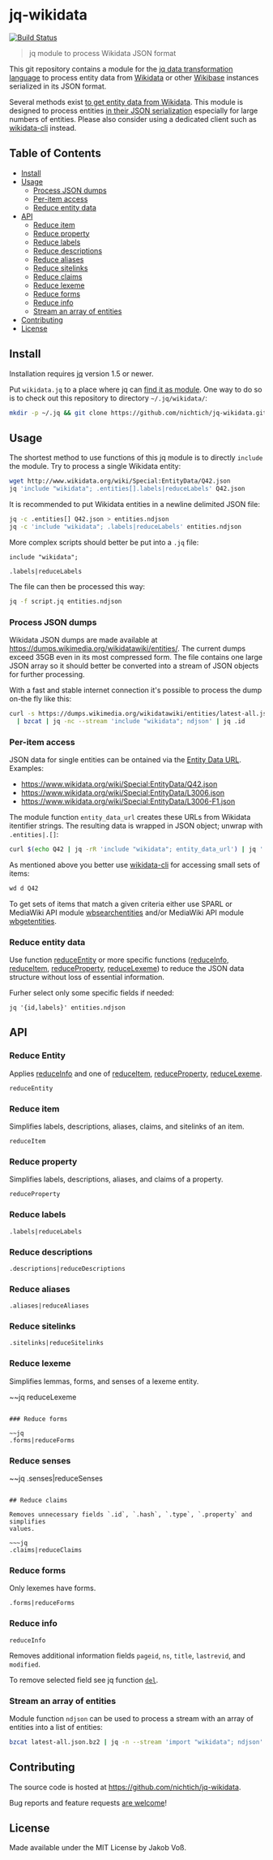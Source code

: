 # jq-wikidata

[![Build Status](https://travis-ci.org/nichtich/jq-wikidata.svg?branch=master)](https://travis-ci.org/nichtich/jq-wikidata)

> jq module to process Wikidata JSON format

This git repository contains a module for the [jq data transformation language](https://stedolan.github.io/jq/) to process entity data from [Wikidata](https://www.wikidata.org) or other [Wikibase](http://wikiba.se/) instances serialized in its JSON format.

Several methods exist [to get entity data from Wikidata](https://www.wikidata.org/wiki/Wikidata:Data_access).
This module is designed to process entities [in their JSON serialization](https://www.mediawiki.org/wiki/Wikibase/DataModel/JSON)
especially for large numbers of entities.  Please also consider using a dedicated client such as
[wikidata-cli] instead.

[wikidata-cli]: https://www.npmjs.com/package/wikidata-cli

## Table of Contents

* [Install](#install)
* [Usage](#usage)
  * [Process JSON dumps](#process-json-dumps)
  * [Per-item access](#per-item-access)
  * [Reduce entity data](#reduce-entity-data)
* [API](#api)
  * [Reduce item](#reduce-item)
  * [Reduce property](#reduce-property)
  * [Reduce labels](#reduce-labels)
  * [Reduce descriptions](#reduce-descriptions)
  * [Reduce aliases](#reduce-aliases)
  * [Reduce sitelinks ](#reduce-sitelinks)
  * [Reduce claims](#reduce-claims)
  * [Reduce lexeme](#reduce-lexeme)
  * [Reduce forms](#reduce-forms)
  * [Reduce info](#reduce-info)
  * [Stream an array of entities](#stream-an-array-of-entities)
* [Contributing](#contributing)
* [License](#license)

## Install

Installation requires [jq](https://stedolan.github.io/jq/) version 1.5 or newer.

Put `wikidata.jq` to a place where jq can [find it as module](https://stedolan.github.io/jq/manual/#Modules).
One way to do so is to check out this repository to directory `~/.jq/wikidata/`:

~~~sh
mkdir -p ~/.jq && git clone https://github.com/nichtich/jq-wikidata.git ~/.jq/wikidata
~~~

## Usage

The shortest method to use functions of this jq module is to directly `include` the module. Try to process a single Wikidata entity:

~~~sh
wget http://www.wikidata.org/wiki/Special:EntityData/Q42.json
jq 'include "wikidata"; .entities[].labels|reduceLabels' Q42.json
~~~

It is recommended to put Wikidata entities in a newline delimited JSON file:

~~~sh
jq -c .entities[] Q42.json > entities.ndjson
jq -c 'include "wikidata"; .labels|reduceLabels' entities.ndjson
~~~

More complex scripts should better be put into a `.jq` file:

~~~jq
include "wikidata";

.labels|reduceLabels
~~~

The file can then be processed this way:

~~~sh
jq -f script.jq entities.ndjson
~~~

### Process JSON dumps

Wikidata JSON dumps are made available at <https://dumps.wikimedia.org/wikidatawiki/entities/>.
The current dumps exceed 35GB even in its most compressed form. The file contains one large JSON
array so it should better be converted into a stream of JSON objects for further processing.

With a fast and stable internet connection it's possible to process the dump on-the fly like this:

~~~sh
curl -s https://dumps.wikimedia.org/wikidatawiki/entities/latest-all.json.bz2 \
  | bzcat | jq -nc --stream 'include "wikidata"; ndjson' | jq .id
~~~

### Per-item access

JSON data for single entities can be ontained via the
[Entity Data URL](https://www.wikidata.org/wiki/Special:EntityData). Examples:

* <https://www.wikidata.org/wiki/Special:EntityData/Q42.json>
* <https://www.wikidata.org/wiki/Special:EntityData/L3006.json>
* <https://www.wikidata.org/wiki/Special:EntityData/L3006-F1.json>

The module function `entity_data_url` creates these URLs from Wikidata
itentifier strings. The resulting data is wrapped in JSON object; unwrap with
`.entities|.[]`:

~~~bash
curl $(echo Q42 | jq -rR 'include "wikidata"; entity_data_url') | jq '.entities|.[]'
~~~

As mentioned above you better use [wikidata-cli] for accessing small sets of items:

~~~bash
wd d Q42
~~~

To get sets of items that match a given criteria either use SPARL or MediaWiki API module
[wbsearchentities] and/or MediaWiki API module [wbgetentities].

[wbsearchentities]: https://www.wikidata.org/w/api.php?action=help&modules=wbsearchentities
[wbgetentities]: https://www.wikidata.org/w/api.php?action=help&modules=wbgetentities

### Reduce entity data

Use function [reduceEntity](#reduce-entity) or more specific functions
([reduceInfo](#reduce-info), [reduceItem](#reduce-item),
[reduceProperty](#reduceProperty), [reduceLexeme](#reduceLexeme)) to
reduce the JSON data structure without loss of essential information.

Furher select only some specific fields if needed:

~~~jq
jq '{id,labels}' entities.ndjson
~~~

## API

### Reduce Entity

Applies [reduceInfo](#reduce-info) and one of [reduceItem](#reduce-item),
[reduceProperty](#reduce-property), [reduceLexeme](#reduce-lexeme).

~~~jq
reduceEntity
~~~

### Reduce item

Simplifies labels, descriptions, aliases, claims, and sitelinks of an item.

~~~jq
reduceItem
~~~

### Reduce property

Simplifies labels, descriptions, aliases, and claims of a property.

~~~jq
reduceProperty
~~~

### Reduce labels

~~~jq
.labels|reduceLabels
~~~

### Reduce descriptions

~~~jq
.descriptions|reduceDescriptions
~~~

### Reduce aliases

~~~jq
.aliases|reduceAliases
~~~

### Reduce sitelinks

~~~jq
.sitelinks|reduceSitelinks
~~~

### Reduce lexeme

Simplifies lemmas, forms, and senses of a lexeme entity.

~~jq
reduceLexeme
~~~

### Reduce forms

~~jq
.forms|reduceForms
~~~

### Reduce senses

~~jq
.senses|reduceSenses
~~~

## Reduce claims

Removes unnecessary fields `.id`, `.hash`, `.type`, `.property` and simplifies
values.

~~~jq
.claims|reduceClaims
~~~

### Reduce forms

Only lexemes have forms.

~~~
.forms|reduceForms
~~~

### Reduce info

~~~jq
reduceInfo
~~~

Removes additional information fields `pageid`, `ns`, `title`, `lastrevid`, and `modified`.

To remove selected field see jq function [`del`](https://stedolan.github.io/jq/manual/#del(path_expression)).


### Stream an array of entities

Module function `ndjson` can be used to process a stream with an array of
entities into a list of entities:

~~~sh
bzcat latest-all.json.bz2 | jq -n --stream 'import "wikidata"; ndjson'
~~~

## Contributing

The source code is hosted at <https://github.com/nichtich/jq-wikidata>.

Bug reports and feature requests [are welcome](https://github.com/nichtich/jq-wikidata/issues/new)!

## License

Made available under the MIT License by Jakob Voß.

